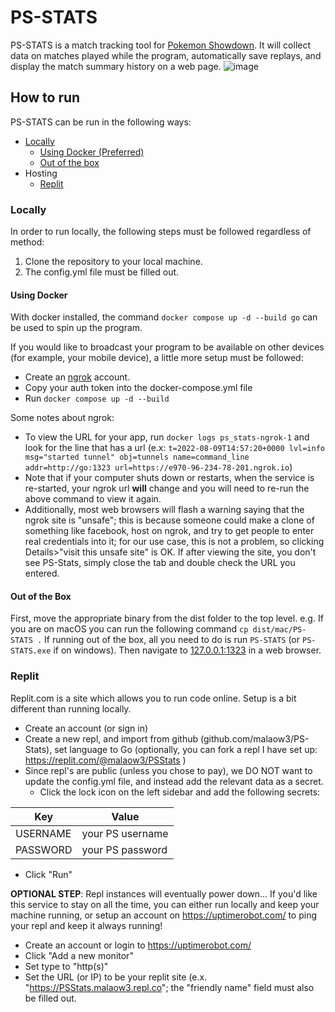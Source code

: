 # PS-STATS

PS-STATS is a match tracking tool for [Pokemon Showdown](play.pokemonshowdown.com). It will collect data on matches played while the program, automatically save replays, and display the match summary history on a web page.
![image](https://user-images.githubusercontent.com/20196976/183268590-0632fa4b-8444-4a00-9252-2d43c5ef7998.png)

## How to run
PS-STATS can be run in the following ways:

 - [Locally](#locally)
	 - [Using Docker (Preferred)](#using-docker)
	 - [Out of the box](#out-of-the-box)
- Hosting
	- [Replit](#replit)


### Locally
In order to run locally, the following steps must be followed regardless of method:
1. Clone the repository to your local machine.
2. The config.yml file must be filled out.

#### Using Docker
With docker installed, the command `docker compose up -d --build go` can be used to spin up the program. 

If you would like to broadcast your program to be available on other devices (for example, your mobile device), a little more setup must be followed:
- Create an [ngrok](https://ngrok.com/) account.
- Copy your auth token into the docker-compose.yml file
- Run `docker compose up -d --build`

Some notes about ngrok:

- To view the URL for your app, run `docker logs ps_stats-ngrok-1` and look for the line that has a url (e.x: `t=2022-08-09T14:57:20+0000 lvl=info msg="started tunnel" obj=tunnels name=command_line addr=http://go:1323 url=https://e970-96-234-78-201.ngrok.io`)
- Note that if your computer shuts down or restarts, when the service is re-started, your ngrok url **will** change and you will need to re-run the above command to view it again.
- Additionally, most web browsers will flash a warning saying that the ngrok site is "unsafe"; this is because someone could make a clone of something like facebook, host on ngrok, and try to get people to enter real credentials into it; for our use case, this is not a problem, so clicking Details>"visit this unsafe site" is OK. If after viewing the site, you don't see PS-Stats, simply close the tab and double check the URL you entered.
#### Out of the Box
First, move the appropriate binary from the dist folder to the top level. 
	e.g. If you are on macOS you can run the following command `cp dist/mac/PS-STATS .`
If running out of the box, all you need to do is run `PS-STATS` (or `PS-STATS.exe` if on windows). Then navigate to [127.0.0.1:1323](http://127.0.0.1:1323) in a web browser. 

### Replit
Replit.com is a site which allows you to run code online. Setup is a bit different than running locally. 

- Create an account (or sign in)
- Create a new repl, and import from github (github.com/malaow3/PS-Stats), set language to Go (optionally, you can fork a repl I have set up: https://replit.com/@malaow3/PSStats )
- Since repl's are public (unless you chose to pay), we DO NOT want to update the config.yml file, and instead add the relevant data as a secret.
	- Click the lock icon on the left sidebar and add the following secrets:

| Key      	| Value            	|
|----------	|------------------	|
| USERNAME 	| your PS username 	|
| PASSWORD 	| your PS password 	|

 
- Click "Run"

**OPTIONAL STEP**: Repl instances will eventually power down... If you'd like this service to stay on all the time, you can either run locally and keep your machine running, or setup an account on https://uptimerobot.com/ to ping your repl and keep it always running!
- Create an account or login to https://uptimerobot.com/
- Click "Add a new monitor"
- Set type to "http(s)"
- Set the URL (or IP) to be your replit site (e.x. "https://PSStats.malaow3.repl.co"; the "friendly name" field must also be filled out. 

